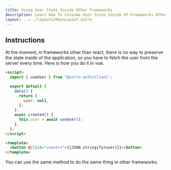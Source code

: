 ```yaml
---
title: Using User State Inside Other Frameworks
description: Learn How To Consume User State Inside Of Frameworks Other Than React
layout: ../../layouts/MainLayout.astro
---
```


## Instructions

At the moment, in frameworks other than react, there is no way to preserve the state inside of the application, so you have to fetch the user from the server every time. Here is how you do it in vue.

```html
<script>
  import { useUser } from "@astro-auth/client";

  export default {
    data() {
      return {
        user: null,
      };
    },
    async created() {
      this.user = await useUser();
    },
  };
</script>

<template>
  <button @click="count++">{{JSON.stringify(user)}}</button>
</template>
```

You can use the same method to do the same thing in other frameworks.

